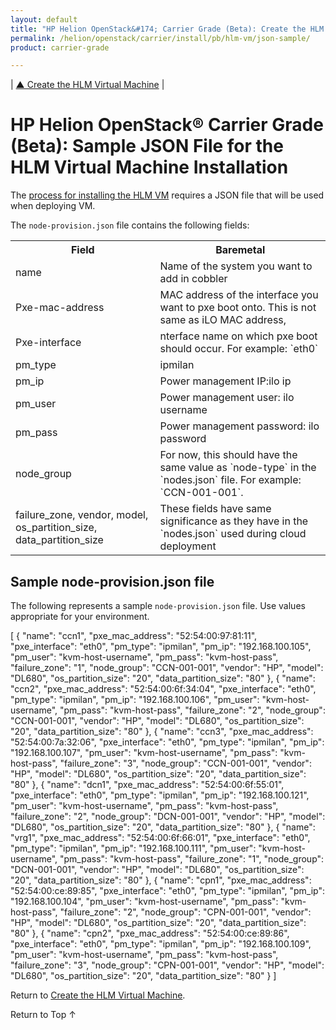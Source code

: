 ```yaml
---
layout: default
title: "HP Helion OpenStack&#174; Carrier Grade (Beta): Create the HLM Virtual Machine"
permalink: /helion/openstack/carrier/install/pb/hlm-vm/json-sample/
product: carrier-grade

---
```

<!--UNDER REVISION-->


<script>

function PageRefresh {
onLoad="window.refresh"
}

PageRefresh();

</script>

| <a href="/helion/openstack/carrier/install/pb/hlm-vm/">&#9650; Create the HLM Virtual Machine</a> |  

# HP Helion OpenStack&#174; Carrier Grade (Beta): Sample JSON File for the HLM Virtual Machine Installation

The [process for installing the HLM VM](/helion/openstack/carrier/install/pb/hlm-vm/) requires a JSON file that will be used when deploying VM.

The `node-provision.json` file contains the following fields:

<table>
<tr><th>Field</th><th>Baremetal</th></tr>
<tr><td>name</td><td>Name of the system you want to add in cobbler</td></tr>
<tr><td>Pxe-mac-address</td><td>MAC address of the interface you want to pxe boot onto. This is not same as iLO MAC address,</td></tr>
<tr><td>Pxe-interface</td><td>nterface name on which pxe boot should occur. For example: `eth0`</td></tr>
<tr><td>pm_type</td><td>ipmilan
<tr><td>pm_ip</td><td>Power management IP:ilo ip</td></tr>
<tr><td>pm_user</td><td>Power management user: ilo username</td></tr>
<tr><td>pm_pass</td><td>Power management password: ilo password</td></tr>
<tr><td>node_group</td><td>For now, this should have the same value as `node-type` in the `nodes.json` file. For example: `CCN-001-001`.</td></tr>
<tr><td>failure_zone, vendor, model, os_partition_size, data_partition_size</td><td>These fields have same significance as they have in the `nodes.json` used during cloud deployment</td></tr>
</table>

## Sample node-provision.json file

The following represents a sample `node-provision.json` file. Use values appropriate for your environment.

[
    {
        "name": "ccn1",
        "pxe_mac_address": "52:54:00:97:81:11",
        "pxe_interface": "eth0",
        "pm_type": "ipmilan",
        "pm_ip": "192.168.100.105",
        "pm_user": "kvm-host-username",
        "pm_pass": "kvm-host-pass",
        "failure_zone": "1",
        "node_group": "CCN-001-001",
        "vendor": "HP",
        "model": "DL680",
        "os_partition_size": "20",
        "data_partition_size": "80"
    },
    {
        "name": "ccn2",
        "pxe_mac_address": "52:54:00:6f:34:04",
        "pxe_interface": "eth0",
        "pm_type": "ipmilan",
        "pm_ip": "192.168.100.106",
        "pm_user": "kvm-host-username",
        "pm_pass": "kvm-host-pass",
        "failure_zone": "2",
        "node_group": "CCN-001-001",
        "vendor": "HP",
        "model": "DL680",
        "os_partition_size": "20",
        "data_partition_size": "80"
    },
    {
        "name": "ccn3",
        "pxe_mac_address": "52:54:00:7a:32:06",
        "pxe_interface": "eth0",
        "pm_type": "ipmilan",
        "pm_ip": "192.168.100.107",
        "pm_user": "kvm-host-username",
        "pm_pass": "kvm-host-pass",
        "failure_zone": "3",
        "node_group": "CCN-001-001",
        "vendor": "HP",
        "model": "DL680",
        "os_partition_size": "20",
        "data_partition_size": "80"
   },
    {
        "name": "dcn1",
        "pxe_mac_address": "52:54:00:6f:55:01",
        "pxe_interface": "eth0",
        "pm_type": "ipmilan",
        "pm_ip": "192.168.100.121",
        "pm_user": "kvm-host-username",
        "pm_pass": "kvm-host-pass",
        "failure_zone": "2",
        "node_group": "DCN-001-001",
        "vendor": "HP",
        "model": "DL680",
        "os_partition_size": "20",
        "data_partition_size": "80"
    },
    {
        "name": "vrg1",
        "pxe_mac_address": "52:54:00:6f:66:01",
        "pxe_interface": "eth0",
        "pm_type": "ipmilan",
        "pm_ip": "192.168.100.111",
        "pm_user": "kvm-host-username",
        "pm_pass": "kvm-host-pass",
        "failure_zone": "1",
        "node_group": "DCN-001-001",
        "vendor": "HP",
        "model": "DL680",
        "os_partition_size": "20",
        "data_partition_size": "80"
    },
    {
        "name": "cpn1",
        "pxe_mac_address": "52:54:00:ce:89:85",
        "pxe_interface": "eth0",
        "pm_type": "ipmilan",
        "pm_ip": "192.168.100.104",
        "pm_user": "kvm-host-username",
        "pm_pass": "kvm-host-pass",
        "failure_zone": "2",
        "node_group": "CPN-001-001",
      "vendor": "HP",
        "model": "DL680",
        "os_partition_size": "20",
        "data_partition_size": "80"
    },
    {
        "name": "cpn2",
        "pxe_mac_address": "52:54:00:ce:89:86",
        "pxe_interface": "eth0",
        "pm_type": "ipmilan",
        "pm_ip": "192.168.100.109",
        "pm_user": "kvm-host-username",
        "pm_pass": "kvm-host-pass",
        "failure_zone": "3",
        "node_group": "CPN-001-001",
        "vendor": "HP",
        "model": "DL680",
        "os_partition_size": "20",
        "data_partition_size": "80"
    }
]

Return to [Create the HLM Virtual Machine](/helion/openstack/carrier/install/pb/hlm-vm/).

<a href="#top" style="padding:14px 0px 14px 0px; text-decoration: none;"> Return to Top &#8593; </a>